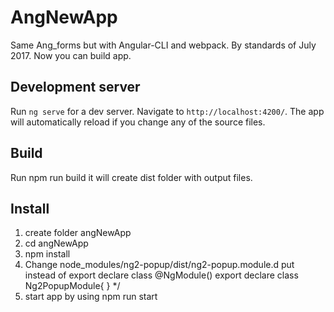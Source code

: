 # AngNewApp

Same Ang_forms but with Angular-CLI and webpack.
By standards of July 2017.
Now you can build app.

## Development server

Run `ng serve` for a dev server. Navigate to `http://localhost:4200/`.
 The app will automatically reload if you change any of the source files.

## Build

Run npm run build it will create dist folder with output files.

## Install

1. create folder angNewApp
2. cd angNewApp
3. npm install
4.  Change node_modules/ng2-popup/dist/ng2-popup.module.d
    put  instead of export declare class 
	@NgModule() export declare class Ng2PopupModule{ } */
5. start app by using  npm run start	
	

